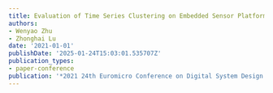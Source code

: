 ```yaml
---
title: Evaluation of Time Series Clustering on Embedded Sensor Platform
authors:
- Wenyao Zhu
- Zhonghai Lu
date: '2021-01-01'
publishDate: '2025-01-24T15:03:01.535707Z'
publication_types:
- paper-conference
publication: '*2021 24th Euromicro Conference on Digital System Design (DSD)*'
---
```

